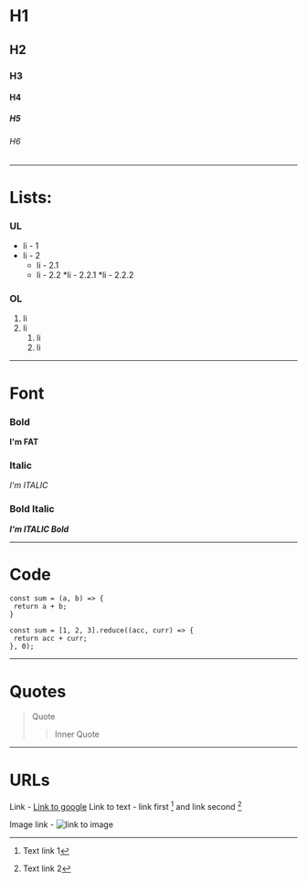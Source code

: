 # H1
## H2
### H3
#### H4
##### H5
###### H6

***

# Lists:

### UL
* li - 1
* li - 2
  * li - 2.1
  * li - 2.2
    *li - 2.2.1
    *li - 2.2.2

### OL
1. li 
2. li
   1. li
   2. li

***

# Font

### Bold

__I'm FAT__

### Italic

_I'm ITALIC_

### Bold Italic

___I'm ITALIC Bold___

***

# Code

```
const sum = (a, b) => {
 return a + b;
}
```

```
const sum = [1, 2, 3].reduce((acc, curr) => {
 return acc + curr;
}, 0);
```

***

# Quotes

> Quote
>> Inner Quote

***

# URLs

Link - [Link to google](https://www.google.com/)
Link to text - link first [^1] and link second [^2]

[^1]: Text link 1
[^2]: Text link 2

Image link - ![link to image](https://img.freepik.com/free-photo/majestic-mountain-peak-tranquil-winter-landscape-generated-by-ai_188544-15662.jpg?t=st=1711212240~exp=1711215840~hmac=dd4e2a475bc5baf618e1f6e7cda022f1fcafd73872789cbf7093f3faebede4ab&w=1380)
